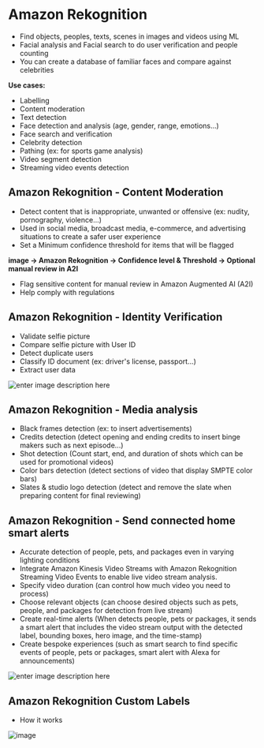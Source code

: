 # Amazon Rekognition

- Find objects, peoples, texts, scenes in images and videos using ML
- Facial analysis and Facial search to do user verification and people counting
- You can create a database of familiar faces and compare against celebrities

**Use cases:**

- Labelling
- Content moderation
- Text detection
- Face detection and analysis (age, gender, range, emotions...)
- Face search and verification
- Celebrity detection
- Pathing (ex: for sports game analysis)
- Video segment detection
- Streaming video events detection

## Amazon Rekognition - Content Moderation
- Detect content that is inappropriate, unwanted or offensive (ex: nudity, pornography, violence...)
- Used in social media, broadcast media, e-commerce, and advertising situations to create a safer user experience
- Set a Minimum confidence threshold for items that will be flagged

**image -> Amazon Rekognition -> Confidence level & Threshold -> Optional manual review in A2I**
- Flag sensitive content for manual review in Amazon Augmented AI (A2I)
- Help comply with regulations

## Amazon Rekognition - Identity Verification
- Validate selfie picture
- Compare selfie picture with User ID
- Detect duplicate users
- Classify ID document (ex: driver's license, passport...)
- Extract user data
 
![enter image description here](https://d1.awsstatic.com/Amazon-Rekognition_Diagram_Identity-Verification_Use-Case.db65dbca5b05473b42e17b218496ed3a820fd13d.png)
## Amazon Rekognition - Media analysis
- Black frames detection (ex: to insert advertisements)
- Credits detection (detect opening and ending credits to insert binge makers such as next episode...)
- Shot detection (Count start, end, and duration of shots which can be used for promotional videos)
- Color bars detection (detect sections of video that display SMPTE color bars)
- Slates & studio logo detection (detect and remove the slate when preparing content for final reviewing)

## Amazon Rekognition - Send connected home smart alerts

- Accurate detection of people, pets, and packages even in varying lighting conditions
- Integrate Amazon Kinesis Video Streams with Amazon Rekognition Streaming Video Events to enable live video stream analysis.
- Specify video duration (can control how much video you need to process)
- Choose relevant objects (can choose desired objects such as pets, people, and packages for detection from live stream)
- Create real-time alerts (When detects people, pets or packages, it sends a smart alert that includes the video stream output with the detected label, bounding boxes, hero image, and the time-stamp)
- Create bespoke experiences (such as smart search to find specific events of people, pets or packages, smart alert with Alexa for announcements)
 
![enter image description here](https://d1.awsstatic.com/product-marketing/Rekognition/Amazon-Rekognition-Streaming-Video-Events_HIW@2x.1101590fd38815a9ee9400f1c13462db514683fa.png)

## Amazon Rekognition Custom Labels
- How it works

![image](https://user-images.githubusercontent.com/65948438/198953609-e6aa24f3-36fd-4cb4-b32b-233886540b7e.png)

